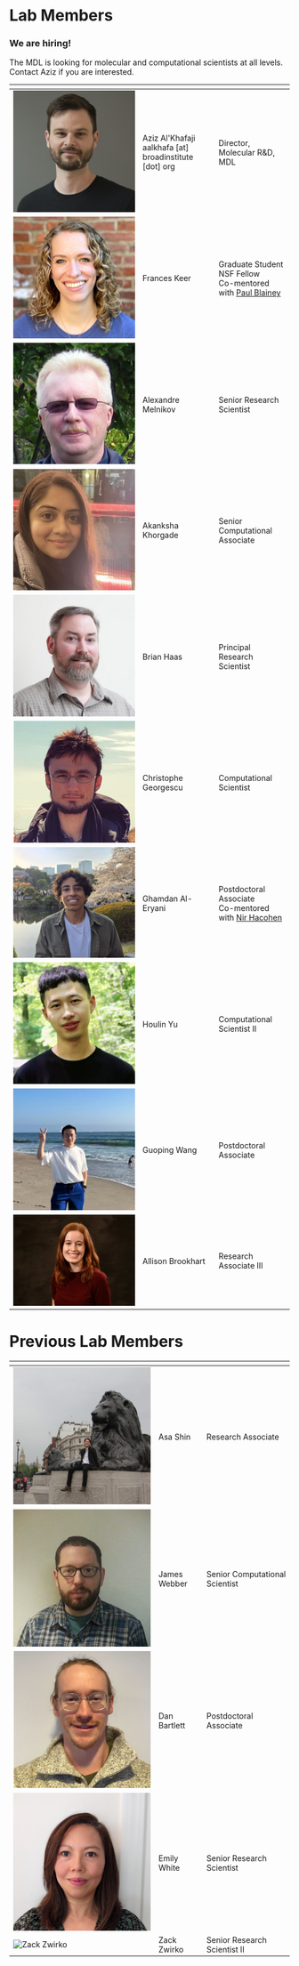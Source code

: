# Lab Members

<!-- 
the empty comments in the header are necessary to convince markdown it is a table.
-->

### We are hiring!

The MDL is looking for molecular and computational scientists at all levels. Contact Aziz if you are interested.

| | <!-- --> | <!-- -->
|-|----------|---------
| ![Aziz Al'Khafaji](img/aziz.jpeg) | Aziz Al'Khafaji <br/> aalkhafa \[at\] broadinstitute \[dot\] org | Director, Molecular R&D, MDL
| ![Frances Keer](img/frances.png) | Frances Keer | Graduate Student <br/>NSF Fellow<br/>Co-mentored with [Paul Blainey](http://blainey.mit.edu/)
| ![Alexandre Melnikov](img/alex.jpg) | Alexandre Melnikov | Senior Research Scientist
| ![Akanksha Khorgade](img/akanksha.jpg) | Akanksha Khorgade | Senior Computational Associate
| ![Brian Haas](img/brian.png) | Brian Haas | Principal Research Scientist
| ![Christophe Georgescu](img/christophe.png) | Christophe Georgescu | Computational Scientist
| ![Ghamdan Al-Eryani](img/gammy.jpg) | Ghamdan Al-Eryani | Postdoctoral Associate<br/>Co-mentored with [Nir Hacohen](https://www.massgeneral.org/cancer-center/clinical-trials-and-research/center-for-cancer-research/investigators/hacohen-lab)
| ![Houlin Yu](img/houlin.png) | Houlin Yu | Computational Scientist II
| ![Guoping Wang](img/guoping.png) | Guoping Wang | Postdoctoral Associate
| ![Allison Brookhart](img/allison.jpg) | Allison Brookhart | Research Associate III


# Previous Lab Members

| | <!-- --> | <!-- -->
|-|----------|---------
| ![Asa Shin](img/asa.jpeg) | Asa Shin | Research Associate
| ![James Webber](img/james.jpg) | James Webber | Senior Computational Scientist
| ![Dan Bartlett](img/dan.png) | Dan Bartlett | Postdoctoral Associate
| ![Emily White](img/emily.jpg) | Emily White | Senior Research Scientist
| ![Zack Zwirko](img/zack.jpg) | Zack Zwirko | Senior Research Scientist II


